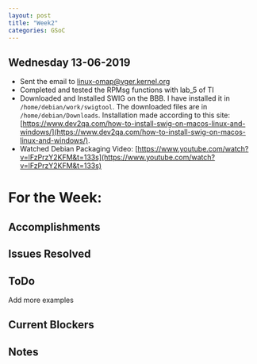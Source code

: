 ```yaml
---
layout: post
title: "Week2"
categories: GSoC
---
```


## Wednesday 13-06-2019
* Sent the email to linux-omap@vger.kernel.org
* Completed and tested the RPMsg functions with lab_5 of TI
* Downloaded and Installed SWIG on the BBB. I have installed it in `/home/debian/work/swigtool`. The downloaded files are in `/home/debian/Downloads`. Installation made according to this site: [https://www.dev2qa.com/how-to-install-swig-on-macos-linux-and-windows/](https://www.dev2qa.com/how-to-install-swig-on-macos-linux-and-windows/). 
* Watched Debian Packaging Video: [https://www.youtube.com/watch?v=lFzPrzY2KFM&t=133s](https://www.youtube.com/watch?v=lFzPrzY2KFM&t=133s)

# For the Week:
## Accomplishments

## Issues Resolved

## ToDo
Add more examples

## Current Blockers

## Notes
